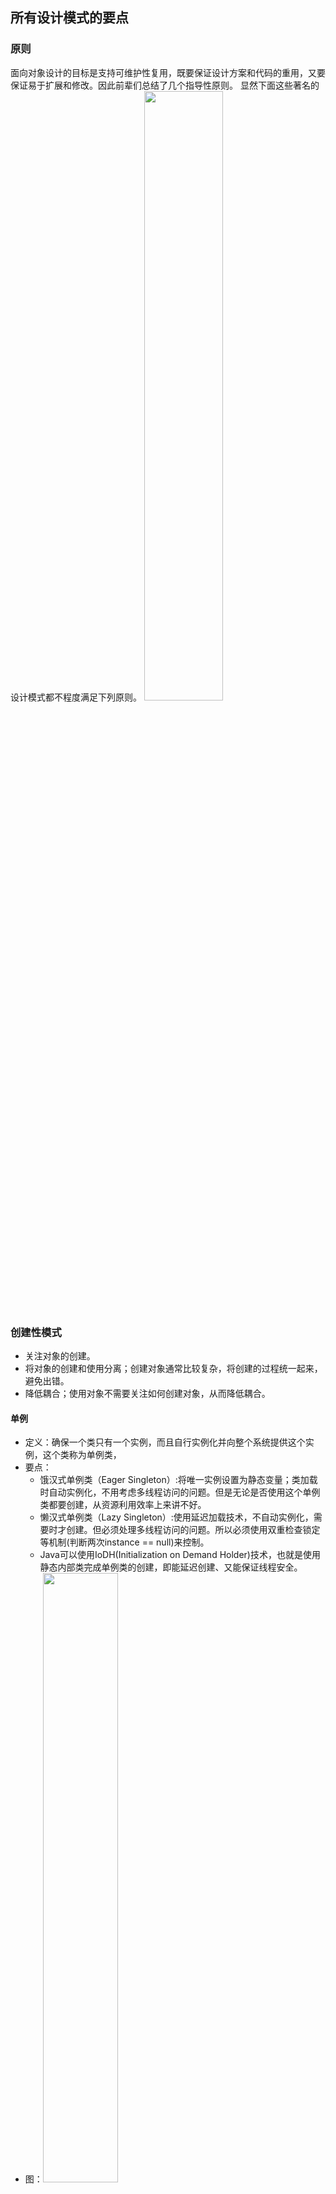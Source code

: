 ## 所有设计模式的要点

### 原则
面向对象设计的目标是支持可维护性复用，既要保证设计方案和代码的重用，又要保证易于扩展和修改。因此前辈们总结了几个指导性原则。
显然下面这些著名的设计模式都不程度满足下列原则。
<img src="https://github.com/zhangyang27/blogs/raw/master/images/OOP_principle_llsaf.png" width="50%" height="50%">

### 创建性模式
* 关注对象的创建。
* 将对象的创建和使用分离；创建对象通常比较复杂，将创建的过程统一起来，避免出错。
* 降低耦合；使用对象不需要关注如何创建对象，从而降低耦合。

#### 单例
* 定义：确保一个类只有一个实例，而且自行实例化并向整个系统提供这个实例，这个类称为单例类，
* 要点：
	* 饿汉式单例类（Eager Singleton）:将唯一实例设置为静态变量；类加载时自动实例化，不用考虑多线程访问的问题。但是无论是否使用这个单例类都要创建，从资源利用效率上来讲不好。
	* 懒汉式单例类（Lazy Singleton）:使用延迟加载技术，不自动实例化，需要时才创建。但必须处理多线程访问的问题。所以必须使用双重检查锁定等机制(判断两次instance == null)来控制。
	* Java可以使用IoDH(Initialization on Demand Holder)技术，也就是使用静态内部类完成单例类的创建，即能延迟创建、又能保证线程安全。
* 图：<img src="https://github.com/zhangyang27/blogs/raw/master/images/singleton_uml_gjj.png" width="50%" height="50%">
* 场景：系统只需要一个实例对象（比如序列号生成器、资源管理器或者资源太大而只能有一个对象）
* 例子：Windows任务管理器；负载均衡器；数据库连接池；[java.lang.Runtime#getRuntime()](http://docs.oracle.com/javase/8/docs/api/java/lang/Runtime.html#getRuntime%28%29); [java.awt.Desktop#getDesktop()](http://docs.oracle.com/javase/8/docs/api/java/awt/Desktop.html#getDesktop--); [java.lang.System#getSecurityManager()](http://docs.oracle.com/javase/8/docs/api/java/lang/System.html#getSecurityManager--)
* [code](java_design_pattern_code/src/singleton)
* 优点：因为内存中只有一个对象，节约了资源，提高了性能；可以依据需求创建可变数目的实例（多例类）；
* 缺点：没有抽象层，扩展困难；单例类责任过重，又负责创建，又负责提供业务方法；面向对象的语言都提供了垃圾回收技术，如果唯一实例长期不被使用而又被回收了的话，下次调用又将重新实例化，但之前单例对象的状态会丢失。


#### 简单工厂
* 定义：定义一个工厂类，它可以根据参数的不同返回不同类的实例，被创建的实例通常都具有共同的父类。因为在简单工厂模式中用于创建实例的方法是静态方法，因为又将简单工厂模式称为静态工厂方法。
* 要点：
	* 创建对象的工具
	* 简单工程的静态创建实例的方法是当需要什么的时候，只需要传入正确的参数，就可以获得所需的对象，无须知道更其创建的细节。
	* 与对象相关的职责通常有三种。对象本身的职责，使用对象的职责，和创建对象的职责。注意把使用对象和创建对象到不同的类里，所以就需要工厂类来负责创建对象。很明显的好处在于：如果创建对象的过程比较复杂的话(通常就是很复杂)，创建的代码只会出现在工厂类里，而不会散落在不同的客户端代码中。
	* 对象创建的方法：
		* new 关键字
		* 使用反射机制
		* 使用clone()方法
		* 通过专门的工厂类
	* 并非每一个类都需要配备工厂类，如果产品类本身比较简单，变数也不多，构造也很简单，那么无须提供工厂类。
* 标准版图：<img src="https://github.com/zhangyang27/blogs/raw/master/images/simple_factory_llkj.png" width="50%" height="50%">
* 简化版图：<img src="https://github.com/zhangyang27/blogs/raw/master/images/simple_factory_djlf.png" width="50%" height="50%">
* 场景：工厂类负责创建的对象较少时；客户端只需要知道传入的参数，而不需要了解创建对象的过程时都可以使用简单工厂。
* 例子：比如不同图（柱状图、曲线图...）的对象的创建；据说某些JDK的类库和框架，等我去发现吧。
* [code](java_design_pattern_code/src/simpleFactory)
* 优点：实现了对象创建和使用的分离，客户端仅仅负责消费产品，避免了很多不必要的代码；客户端无需知道所需产品类名，只需要记得工厂类所需的参数即可，一定程度上减少使用者的记忆量。创建的对象在多处需要使用时，不必在客户端重复创建对象所需的复杂的代码。
* 缺点：工厂类集中的产品的生产逻辑，负担过重，一旦出问题，整个系统受到影响；增加类的个数，增加了系统的复杂性与理解难度。系统扩展时，添加新产品类时，必须修改工厂类的代码，不利于系统扩展和维护。

### 结构型模式
* 关注如何组织类与对象，形成某种结构。

#### 组合
* 定义：组合多个对象形成树形结构以表示具有"整体-部分"关系的层次结构。
* 图：<img src="https://upload.wikimedia.org/wikipedia/commons/5/5a/Composite_UML_class_diagram_%28fixed%29.svg" width="50%" height="50%">
* 场景：面对树形结构（指不同元素和容器的结构，容器可以包含容器，也可以包含元素）时可采用的模式，比如不同文件与文件夹、GUI中不同的样式与容器、应用程序的菜单栏。
* 例子：杀毒软件即能对文件杀毒，又能文件夹杀毒，对文件夹杀毒时，会递归杀掉里面的所有文件和文件夹，这时就有一个树形结构需要被处理。
* [code](java_design_pattern_code/src/composite)
* 优点：对树形结构的有效控制，方便新增。

#### 装饰
* 定义：动态地给一个对象增加一些额外的职责，就增加对象功能来说，装饰模式比生成子类实现更灵活。
* 图：<img src="https://upload.wikimedia.org/wikipedia/commons/e/e9/Decorator_UML_class_diagram.svg" width="50%" height="50%">
* 场景：不影响其它对象，以动态、透明的方式给单个对象添加职责。当采用继承不利于系统扩展时（导致子类过多或被定义为final的类），采用装饰模式。
* 例子：给汉堡加调理，不影响汉堡被吃的功能，还能使得味道更好；给毛坯房装修，不影响毛坯房居住的功能，能使居住条件更好；GUI应用中窗口增加滚动条；某个函数需要插入日志、性能测试；
* [code](java_design_pattern_code/src/decorator)
* 优点：灵活扩展类的功能；多次装饰；具体构件类和装饰类独立变化，互不影响；
* 缺点：排错难。

#### 外观
* 定义：外部与一个子系统的通信通过一个统一的外观角色进行，为子系统中的一组接口提供一个一致的入口，外观模式定义了一个高层接口，这个接口使得这个子系统更加易用。
* 图：<img src="https://upload.wikimedia.org/wikipedia/en/5/57/Example_of_Facade_design_pattern_in_UML.png" width="50%" height="50%">
* 场景：多个业务类通常作为整体出现时，客户类不逐一与业务类通信协作，而只与引入的一个外观类通信协作，由外观类负责与多个业务类通信协作；作为复杂（子）系统的入口出现；层次化结构中，每层都有一个外观类，降低层与层之间的耦合。
* 例子：为了吃饭，我可做饭（买菜、切菜、煮饭、炒菜...），但我也可以到餐馆吃饭，餐馆直接提供了可以吃的饭菜，可以认为餐馆就是外观类。
* [code](java_design_pattern_code/src/facade)
* 优点：客户端与子系统解耦；子系统的变化不会影响到客户端；多个客户端都可调用外观类（即可获得复杂子系统的功能）；
* 缺点：实际上很难限制客户端直接使用子系统；

#### 享元
* 定义：运用共享技术有效地支持大量细粒度对象的复用。
* 图：<img src="https://github.com/zhangyang27/blogs/raw/master/images/flyweight_pattern.png" width="50%" height="50%">
* 场景：系统需要大量使用相同或相似对象时，利用享元模式可以实现对象的多次复用。将变化的部分作为外部状态，不变的部分作为内部状态。以字符串为例，每个字符的内容是不变的，但是字符的位置是变化的。
* 例子：[java.lang.Integer.valueOf](http://stackoverflow.com/questions/6521067/why-is-java-lang-integer-valueof-a-flyweight-pattern)；实际上我觉得享元模式大量使用，比如字符串(符合定义中的细粒度)、线程池、数据库连接池，都有享元的思想。
* [code](java_design_pattern_code/src/flyweight)
* 优点：节约内存。
* 缺点：使用系统复杂；需要准确区分对象的内部和外部状态。

#### 代理
* 定义：给某个对象提供一个代理，并由代理控制对该对象的访问。(Provide a surrogate or placeholder for another object to control access to it.)
* 图：<img src="https://upload.wikimedia.org/wikipedia/commons/thumb/7/75/Proxy_pattern_diagram.svg/800px-Proxy_pattern_diagram.svg.png" width="50%" height="50%">
* 场景：为了远程调用的代理、为了缓存的代理、为了保护（权限）的代理、为了额外的操作（比如计数器）的代理、为了创建耗时对象的代理（延迟初始化）。
* 例子：代购、翻译、分布式系统的远程API调用、代理服务器、反向代理服务器
* [code](java_design_pattern_code/src/proxy)
* 优点：客户端针对抽象编程，方便更换代理；远程代理可以将耗费资源的操作移到性能更好的服务器上，提高整体效率；
* 缺点：有了代理速度变慢；代理类的实现可能异常复杂：比如远程代理。
* 与装饰模式的区别：代理模式增加全新的功能、装饰模式增加相关功能；代理模式还控制了对代理对象的访问，而装饰只是对对象加功能。

#### 行为型模式
* 关注对象之间的交互、通信、协作，明确对象的职责。
* （我现在看来好深奥 2017-02-04 17:49:07 ）

#### 职责链
* 定义：避免请求者与接收者耦合；让多个有机会接受请求的对象组成链条，沿着链条传送请求，直到有对象处理它为止。
* 图：<img src="https://github.com/zhangyang27/blogs/raw/master/images/chain.png" width="50%" height="50%">
* 场景：多个对象可以处理同一请求时可以应用职责链模式；需要动态组合一组对象来处理请求时可以使用职责链模式。
* 例子：斗地主出牌时（一个一个确认出牌）；请假、报销的审批过程（领导无法批准的则由更高级的领导审批）；Web应用对请求的过滤器；
* [code](java_design_pattern_code/src/chain)
* 优点：职责链更为灵活，能够动态的增加或者修改职责链上的对象；
* 缺点：职责链过长时响应慢、调试难、性能差；建链不当，会死循环；配置错误的话，请求可能不被任何处理对象处理；

#### 命令
* 定义：将请求封装成对象，客户端可以使用注入参数的方式 ( setCommand ) 指定不同的请求(即命令)。方便实现请求排队、请求日志，方便地支持了备份和撤销功能。
* 图：<img src="https://upload.wikimedia.org/wikipedia/commons/b/bf/Command_pattern.svg" width="50%" height="50%">
* 场景：请求发送者和接收者解耦；请求发送者和请求（命令）可以用不同的生命周期，发送者不在了，命令依然存在；需要请求（命令）队列要调用多个接收者；系统需要支持（请求）命令的撤销或者恢复，在网站部署、数据库备份方面我觉得很有意义；需要与组合模式一起形成命令的树形结构（称为宏命令）
* 例子：开关连着电线，电线连着电灯，电线也可以连着排气扇；电线就是命令，换电器只需要换线即可；不同的按钮有着不同的功能，按钮的功能可以随意切换，就是因为将按钮的请求单独封装成了对象，从而使用了对象模式。

	<img src="https://github.com/zhangyang27/blogs/raw/master/images/command_pattern.png" width="20%" height="20%">

* [code](java_design_pattern_code/src/command_pattern)
* 优点：降低系统耦合度；容易增加新的命令；方便设计命令队列和宏命令（组合命令）；为命令的撤销和恢复提供了一种实现方案。
* 缺点：类多，每一个命令都需要一个类，导致系统变得复杂。


#### 解释器
* 定义：定义一个语言的文法，并建立一个解释器来解释该语言的句子，这里的"语言"是指使用规定格式和语法的代码。
* 补充：
	* 为了理解解释器，需要补充一些文法规则的知识，通常一种语言都会有终结符和非终结符。终结符不可分割，而非终结符由若干个终结符来组成。如"1+2+3-4+1"，其语法规则如下：
	* `expression ::= value | operation`
	* `operation ::= expression '+' expression | expression '-' expression`
	* `value ::= an integer`
* UML图	
	* <img src="https://upload.wikimedia.org/wikipedia/commons/b/bc/Interpreter_UML_class_diagram.svg" width="50%" height="50%">
	* TerminalExpression实现了对文法中终结符的解释；NonterminalExpression实现了对非终结表达符的解释，其可能再包含非终结表达符，所以一般由递归完成。Context环境类保存一些额外的全局信息和公共方法。
	* 每一个终结符或者非终结符都会有一个类与之对应。
* 场景：某些情况下，为了能够更好的描述某些特定(重复)的问题，可以创建一种新的语言，这些语言拥有自己的表达式和结构，即文法规则，这些问题的实例将对应为语言的句子，这里可以用解释器模型来设计新的语言。但注意文法规则不能太复杂，并且对执行效率要求不高。
* 例子：正则表达式；XML文档解释领域；SQL语句；对于解释字符串"1+3+1-4"（注意这是字符串，如果作为数值表达式的话，编程语言可以直接识别)，如果编程语言是面向对象的，那么我们可以利用解释器模式写一套规则来解释"1+3+1-4"，完成计算。
* [code](java_design_pattern_code/src/Interpreter)
* 优点：因为每个文法规则都用单独的一个类来表示，易于改变和扩展文法，比如增加新的解释表达式。我觉得这个模式将解释器的问题描述的特别清楚，代码怎么写，写在哪都有章可循。
* 缺点：文法复杂的情况下，规则多，类就多，难以管理和维护。因为由大量的循环和递归调用，所以执行效率低。


#### 迭代器
* 定义：提供一种方法来访问数据聚合对象，而不用暴露这个对象的内部表示（我认为是属性），别名为游标。
* 图：<img src="https://upload.wikimedia.org/wikipedia/commons/1/13/Iterator_UML_class_diagram.svg" width="50%" height="50%">
* 场景：访问聚合对象的内容时无需暴露它的内部实现，客户端不需要知道内部实现细节；当需要为一个聚合对象提供多种遍历方式时可以采用迭代器模式；可以为不同的聚合结构提供一个统一的访问接口，但是接口的实现类可以按需提供不同的遍历方式。
* 例子：电视机是一个频道容器，遥控器实现了对电视机内频道的遍历。java的List和Set都实现了Collection接口，而Collection接口又实现了Iterable接口，所以实现了Collection接口的都实现了迭代器。
* [code](java_design_pattern_code/src/iterator)
* 优点：支持以不同的方式遍历对象，需要新的遍历方式时只需添加一个迭代器的实现类。简化了聚合类。引入了抽象层，增加聚合类和迭代器类都非常方便。
* 缺点：存储数据和遍历数据的职责分离，类的个数成对增加。抽象类的设计难度大，就像刚开始Iterator没有考虑到逆向遍历。

#### 中介者
* 定义：用一个中介对象来封装一系列的对象交互，中介者使各对象不需要显式地相互引用，从而使其耦合松散，而且可以独立地改变它们之间的交互。又称调停者模式。
* 图：<img src="https://upload.wikimedia.org/wikipedia/commons/e/e4/Mediator_design_pattern.png" width="50%" height="50%">
* 场景： 对象之间的引用关系复杂；一个对象由于引用了其它多个对象并直接通信，导致难以复用时可以使用中介者模式；
* 图：<img src="https://github.com/zhangyang27/blogs/raw/master/images/mediator_pattern1_asldjf.png" width="50%" height="50%">
* 例子：QQ群，群作为一个中介者，传递了一个用户对其它所有用户说的话，而不需要用户逐一告诉每个用户。在GUI控件库中比较多，比如点了这按钮，另一个列表也会变的情况。All scheduleXXX() methods of [java.util.Timer](http://docs.oracle.com/javase/8/docs/api/java/util/Timer.html)；[java.util.concurrent.Executor#execute()](http://docs.oracle.com/javase/8/docs/api/java/util/concurrent/Executor.html#execute-java.lang.Runnable-)；submit() and invokeXXX() methods of [java.util.concurrent.ExecutorService](http://docs.oracle.com/javase/8/docs/api/java/util/concurrent/ExecutorService.html); scheduleXXX() methods of [java.util.concurrent.ScheduledExecutorService](http://docs.oracle.com/javase/8/docs/api/java/util/concurrent/ScheduledExecutorService.html); [java.lang.reflect.Method#invoke()](http://docs.oracle.com/javase/8/docs/api/java/lang/reflect/Method.html#invoke-java.lang.Object-java.lang.Object...-) 
* [code](java_design_pattern_code/src/mediator)
* 优点：简化了对象间的交互，使得对象之间的关系更易理解，将同事间多对多的关系转化为了一对的关系（星型结构）。增加新的中介者（新的交互方式）和新的同事都非常方便；使得同事类可以重用。
* 缺点：中介者类中包含大量同事交互细节，导致具体中介者类非常复杂，难以维护。
* 点评：怎么我感觉就是挪了一下代码的位置了，本来要写在每一个同事类里的代码，都转移到中介类里了，但确实是免去了同事类之间的引用。

#### 备忘录
* 定义：在不破坏封装的前提下，捕获一个对象的内部状态，并在该对象之外保存这个状态，这样可以在以后将对象恢复到原先保存的状态。
* UML图：
	* Originator类其内部状态需要被储存或者利用备忘录储存的状态恢复；Memento类是Originator的备份模板（里面的属性将参考Originator类，可能是所有属性、也可能是部分属性），生成一个对象表示一次备份；Caretaker用于保存备忘录。
	* <img src="https://github.com/zhangyang27/blogs/raw/master/images/memento_pattern_gjj.png" width="50%" height="50%">
* 场景：当业务需要倒退(撤销)到某一个历史状态时，如下图，使用此模式。防止外界对象破坏对一个对象的历史状态的封装性。
* 图：<img src="https://github.com/zhangyang27/blogs/raw/master/images/memento_pattern_saf.png" width="50%" height="50%">
* 例子：棋类的悔棋。[java.util.Date](http://docs.oracle.com/javase/8/docs/api/java/util/Date.html)
* [code](java_design_pattern_code/src/Memento)
* 优点：提供了一种状态恢复的实现机制；备忘录实现了对信息的封装，一个备忘录对象是一种原发器对象状态的表示，不会被其它代码改动。 
* 缺点：耗费资源，如果原发器类的成员变量太多，多次保存就需要占用大量内存。
* 难点：如何实现多次撤销？如果在多次撤销过程中发生了分支该如何处理？

#### 观察者
* 定义：定义对象之间的一种一对多依赖关系，使得每当一个对象状态发生变化时，其相关依赖对象皆能得到通知并自动更新。观察者模式的别名有发布-订阅 (Publish/Subscribe)模式、模型-视图(Model/View)模式，源-监听(Source/Listener)模式或从属者(Dependents)模式。
* 图：<img src="https://upload.wikimedia.org/wikipedia/commons/thumb/8/8d/Observer.svg/854px-Observer.svg.png" width="50%" height="50%">
* 场景：一个对象的状态行为发生变化将导致其它对象的状态或者行为发生变化；需要触发链时，A对象的行为影响了B对象，B对象的行为影响了C对象时，也可以用观察者模式来创建。
* 例子：红灯停，绿灯走中，信号灯是观察目标，汽车是观察者。MVC架构应用了观察者模式；[java.util.Observer](http://docs.oracle.com/javase/8/docs/api/java/util/Observer.html)；[java.util.EventListener](http://docs.oracle.com/javase/8/docs/api/java/util/EventListener.html)；[javax.servlet.http.HttpSessionBindingListener](http://docs.oracle.com/javaee/7/api/javax/servlet/http/HttpSessionBindingListener.html)
* [code](java_design_pattern_code/src/Observer)
* 优点：表示层和数据层的分离，定义了稳定的消息更新机制；观察者模式支持广播通信，观察目标会向所有已经注册的观察者发送通知；符合开闭原则，增加新的观察者无需要修改原有系统代码。
* 缺点：如果一个观察目标的观察者太多，通知所有观察者将花费不少时间。如果观察者和观察目标之间有循环依赖，那么会造成死循环。
* 要点：JDK有Observable类和Observer接口对观察者模式提供了支持。

#### 状态
* 定义：允许一个对象在其内部状态改变时改变它的行为，对象看起来似乎修改了它的类。
* 图：<img src="https://upload.wikimedia.org/wikipedia/commons/e/e8/State_Design_Pattern_UML_Class_Diagram.svg" width="50%" height="50%">
	* 注意环境类（context）拥有状态对象，状态的切换有可能在环境类里发生，也有可能在具体状态类的业务代码中判断环境类的属性来切换状态。
	* 理解环境类的存在，可以用一个例子：一个银行帐号有多个状态（透支、正常），银行帐号就是环境类，而不同的状态会形成状态类，银行帐号拥有状态类，银行帐号拥有属性余额，状态类会在业务代码里根据余额来切换状态。
* 场景：当系统中某个对象存在多个状态，这些状态可以相互转换，并且对象在不同状态下行为不相同时可以使用状态模式。对象的行为依赖它的状态（比如某个属性），状态的改变将导致行为的改变；当代码中包含大量与对象状态有关的条件语句时，导致代码可维护性差，不能方便的增加或者删除，可以考虑状态模式。
* 例子：水(冰、水蒸气)有不同的状态，状态之间能转换；信用卡可能存在透支、正常状态；游戏角色的升级；
* [code](java_design_pattern_code/src/State)
* 优点：封装了状态转换的规则（封装到环境类和具体的状态类的某个方法中），对状态切换进行了统一的管理。将与状态有关的行为放在一个类中，切换状态类就可以使环境类拥有不同的行为。可以使多个环境对象共享一个状态对象（使用static关键字）。
* 缺点：增加类的个数，加大系统开销。状态类的设计和实现比较复杂；对开闭原则支持不好，增加了新的状态后，都需要修改代码完成状态的转换。

#### 策略
* 定义：定义一系列算法类，将每个算法封装起来，并让他们可以互相替换。策略模式让算法独立于使用它的客户而变化。
* 图：<img src="https://upload.wikimedia.org/wikipedia/commons/3/39/Strategy_Pattern_in_UML.png" width="50%" height="50%">
* 场景：当系统需要动态地在几个算法里选择一种执行；不希望客户端知道复杂的、与算法相关的数据结构，可以在策略类里封装数据结构和算法。
* 例子：电影票根据用户的不同打折方式；Java SE的容器布局管理；
* [code](java_design_pattern_code/src/strategy)
* 优点：选择算法和新增算法时的灵活；提供了管理算法的办法（比如确保了每个算法的输入输出格式类似、便于验证等）；方便复用算法（算法单独封装在了类里）；
* 缺点：只适用于客户端知道该使用哪个算法时；类会变多；不支持一个策略类完成某些功能再交个另一个策略类处理。

#### 模板
* 定义：定义一个操作中的算法框架，而将一些步骤延迟到子类中，模板方法使得子类可以不改变一个算法的结构即可重定义该算法的某些步骤。
* 图：<img src="https://upload.wikimedia.org/wikipedia/commons/5/52/Template_Method_UML.svg" width="50%" height="50%">
* 场景：将复杂的算法分割，将算法中固定不变的部分设计为模板方法和父类的具体方法，需要改变的地方由子类实现。也可实现子类对父类的反向控制（子类重新赋值isPaint决定Paint是否执行）。
* 例子：餐馆吃饭，点菜->吃->买单，点菜和买单步骤变化不大，吃的步骤变化多端。
* [code](java_design_pattern_code/src/template_method)
* 优点：子类的某些算法的实现不会算法的执行次序；代码复用技术；可以由子类实现反向控制；不同子类实现的方法不同，方便扩展和修改。
* 缺点：每个实现都需要一个子类，可能会导致类太多，系统越发庞大。

#### 访问者
* 定义：提供一个作用于某对象结构中的各个元素的操作表示，它使得可以在不改变元素的类的前提下定义作用于这些元素的新操作。
* 通俗的理解：访问者模式包含访问者和被访者两部分，被访者是一个含有各种元素的集合对象，而不同的访问者对被访者内的元素操作个不相同。定义的确晦涩难懂，但仔细思考后又觉得其更为准确。
* 图：<img src="https://upload.wikimedia.org/wikipedia/en/e/eb/Visitor_design_pattern.svg" width="50%" height="50%">
* 场景：系统中存在一个复杂对象结构，且不同的访问者对其所采取的操作各不相同时，可以考虑使用访问者模式。对象结构中对象对应的类（元素的种类）应当很少改变，但是对对象结构增加新操作时则非常的方便。
* 例子：XML文档解析、编译器的设计、复杂集合对象的处理；医生的处方单被不同的部门处理，如药房和收费处，都是对同一对象结构的不同访问。
* [code](java_design_pattern_code/src/visitor)
* 优点：增加新的访问者会非常方便；访问行为分散到各个访问者中，便于管理、分析。
* 缺点：增加新元素类会非常困难。

#### 参考
1. 设计模式的艺术软件开发人员内功修炼之道_刘伟
2. wikipedia
1. github开源项目：[java-design-patterns](https://github.com/iluwatar/java-design-patterns)
